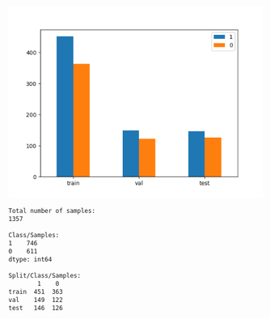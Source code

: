 ![data](split_summary.png)

    Total number of samples: 
    1357

    Class/Samples: 
    1    746
    0    611
    dtype: int64
    
    Split/Class/Samples: 
            1    0
    train  451  363
    val    149  122
    test   146  126